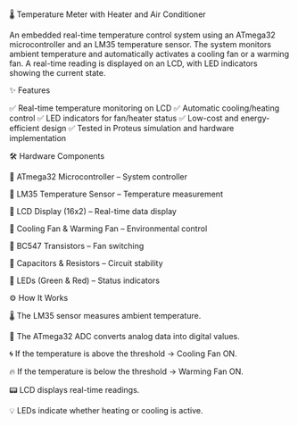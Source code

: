 🌡️ Temperature Meter with Heater and Air Conditioner

An embedded real-time temperature control system using an ATmega32 microcontroller and an LM35 temperature sensor.
The system monitors ambient temperature and automatically activates a cooling fan or a warming fan.
A real-time reading is displayed on an LCD, with LED indicators showing the current state.

✨ Features

✅ Real-time temperature monitoring on LCD
✅ Automatic cooling/heating control
✅ LED indicators for fan/heater status
✅ Low-cost and energy-efficient design
✅ Tested in Proteus simulation and hardware implementation

🛠️ Hardware Components

🔹 ATmega32 Microcontroller – System controller

🔹 LM35 Temperature Sensor – Temperature measurement

🔹 LCD Display (16x2) – Real-time data display

🔹 Cooling Fan & Warming Fan – Environmental control

🔹 BC547 Transistors – Fan switching

🔹 Capacitors & Resistors – Circuit stability

🔹 LEDs (Green & Red) – Status indicators

⚙️ How It Works

🌡️ The LM35 sensor measures ambient temperature.

🔄 The ATmega32 ADC converts analog data into digital values.

🌀 If the temperature is above the threshold → Cooling Fan ON.

🔥 If the temperature is below the threshold → Warming Fan ON.

📟 LCD displays real-time readings.

💡 LEDs indicate whether heating or cooling is active.
